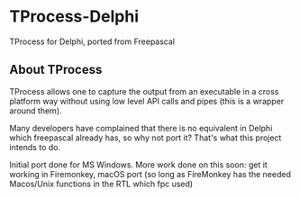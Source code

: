 # TProcess-Delphi
TProcess for Delphi, ported from Freepascal

## About TProcess
TProcess allows one to capture the output from an executable in a cross platform way without using low level API calls and pipes (this is a wrapper around them).

Many developers have complained that there is no equivalent in Delphi which freepascal already has, so why not port it? That's what this project intends to do.

Initial port done for MS Windows.
More work done on this soon: get it working in Firemonkey, macOS port  (so long as FireMonkey has the needed Macos/Unix functions in the RTL which fpc used)
